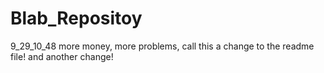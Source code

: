 # Blab_Repositoy
9_29_10_48
more money, more problems, call this a change to the readme file!
and another change!
